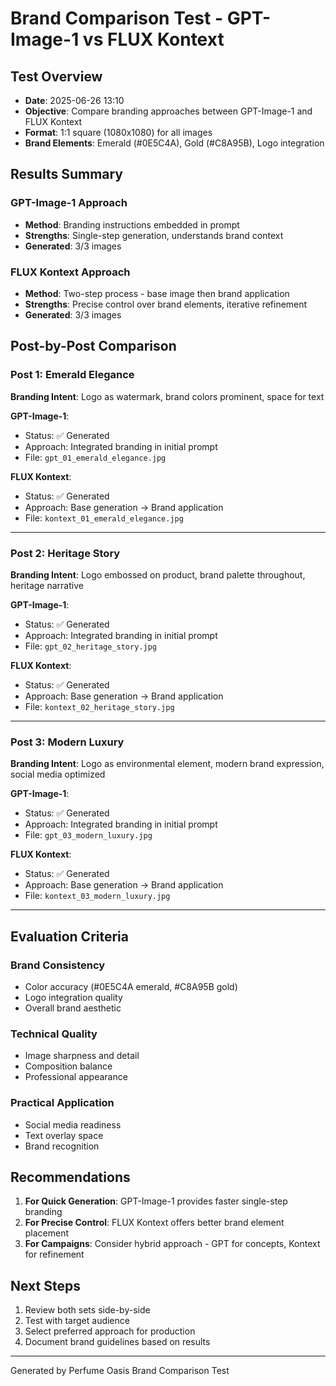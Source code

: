 # Brand Comparison Test - GPT-Image-1 vs FLUX Kontext

## Test Overview
- **Date**: 2025-06-26 13:10
- **Objective**: Compare branding approaches between GPT-Image-1 and FLUX Kontext
- **Format**: 1:1 square (1080x1080) for all images
- **Brand Elements**: Emerald (#0E5C4A), Gold (#C8A95B), Logo integration

## Results Summary

### GPT-Image-1 Approach
- **Method**: Branding instructions embedded in prompt
- **Strengths**: Single-step generation, understands brand context
- **Generated**: 3/3 images

### FLUX Kontext Approach  
- **Method**: Two-step process - base image then brand application
- **Strengths**: Precise control over brand elements, iterative refinement
- **Generated**: 3/3 images

## Post-by-Post Comparison

### Post 1: Emerald Elegance
**Branding Intent**: Logo as watermark, brand colors prominent, space for text

**GPT-Image-1**:
- Status: ✅ Generated
- Approach: Integrated branding in initial prompt
- File: `gpt_01_emerald_elegance.jpg`

**FLUX Kontext**:
- Status: ✅ Generated
- Approach: Base generation → Brand application
- File: `kontext_01_emerald_elegance.jpg`

---

### Post 2: Heritage Story
**Branding Intent**: Logo embossed on product, brand palette throughout, heritage narrative

**GPT-Image-1**:
- Status: ✅ Generated
- Approach: Integrated branding in initial prompt
- File: `gpt_02_heritage_story.jpg`

**FLUX Kontext**:
- Status: ✅ Generated
- Approach: Base generation → Brand application
- File: `kontext_02_heritage_story.jpg`

---

### Post 3: Modern Luxury
**Branding Intent**: Logo as environmental element, modern brand expression, social media optimized

**GPT-Image-1**:
- Status: ✅ Generated
- Approach: Integrated branding in initial prompt
- File: `gpt_03_modern_luxury.jpg`

**FLUX Kontext**:
- Status: ✅ Generated
- Approach: Base generation → Brand application
- File: `kontext_03_modern_luxury.jpg`

---

## Evaluation Criteria

### Brand Consistency
- Color accuracy (#0E5C4A emerald, #C8A95B gold)
- Logo integration quality
- Overall brand aesthetic

### Technical Quality
- Image sharpness and detail
- Composition balance
- Professional appearance

### Practical Application
- Social media readiness
- Text overlay space
- Brand recognition

## Recommendations

1. **For Quick Generation**: GPT-Image-1 provides faster single-step branding
2. **For Precise Control**: FLUX Kontext offers better brand element placement
3. **For Campaigns**: Consider hybrid approach - GPT for concepts, Kontext for refinement

## Next Steps
1. Review both sets side-by-side
2. Test with target audience
3. Select preferred approach for production
4. Document brand guidelines based on results

---
Generated by Perfume Oasis Brand Comparison Test
